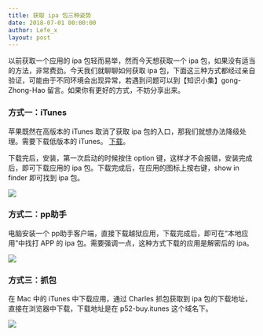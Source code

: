 ```yaml
---
title: 获取 ipa 包三种姿势
date: 2018-07-01 00:00:00
author: Lefe_x
layout: post
---
```



以前获取一个应用的 ipa 包轻而易举，然而今天想获取一个 ipa 包，如果没有适当的方法，非常费劲。今天我们就聊聊如何获取 ipa 包，下面这三种方式都经过亲自验证，可能由于不同环境会出现异常，若遇到问题可以到【知识小集】gong-Zhong-Hao 留言。如果你有更好的方式，不妨分享出来。

### 方式一：iTunes

苹果既然在高版本的 iTunes 取消了获取 ipa 包的入口，那我们就想办法降级处理。需要下载低版本的 iTunes。 [下载](http://secure-appldnld.apple.com/itunes12/091-33628-20170922-EF8F0FE4-9FEF-11E7-B113-91CF9A97A551/iTunes12.6.3.dmg)。

下载完后，安装，第一次启动的时候按住 option 键，这样才不会报错，安装完成后，即可下载应用的 ipa 包。下载完成后，在应用的图标上按右键，show in finder 即可找到 ipa 包。

![](https://github.com/awesome-tips/iOS-Tips/blob/master/images/2018/06/4-1.jpg?raw=true)


### 方式二：pp助手

电脑安装一个 pp助手客户端，直接下载越狱应用，下载完成后，即可在“本地应用”中找打 APP 的 ipa 包。需要强调一点，这种方式下载的应用是解密后的 ipa。

![](https://github.com/awesome-tips/iOS-Tips/blob/master/images/2018/06/4-2.jpg?raw=true)

### 方式三：抓包

在 Mac 中的 iTunes 中下载应用，通过 Charles 抓包获取到 ipa 包的下载地址，直接在浏览器中下载，下载地址是在 p52-buy.itunes 这个域名下。

![](https://github.com/awesome-tips/iOS-Tips/blob/master/images/2018/06/4-3.jpg?raw=true)
